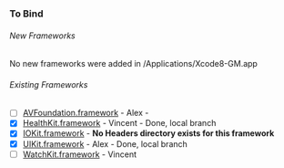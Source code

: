 ### To Bind
###### New Frameworks
No new frameworks were added in /Applications/Xcode8-GM.app

###### Existing Frameworks
- [ ] [AVFoundation.framework](https://github.com/xamarin/xamarin-macios/wiki/AVFoundation-iOS-GM) - Alex -
- [X] [HealthKit.framework](https://github.com/xamarin/xamarin-macios/wiki/HealthKit-iOS-GM) - Vincent - Done, local branch
- [X] [IOKit.framework](https://github.com/xamarin/xamarin-macios/wiki/IOKit-iOS-GM) - **No Headers directory exists for this framework**
- [X] [UIKit.framework](https://github.com/xamarin/xamarin-macios/wiki/UIKit-iOS-GM) - Alex - Done, local branch
- [ ] [WatchKit.framework](https://github.com/xamarin/xamarin-macios/wiki/WatchKit-iOS-GM) - Vincent
